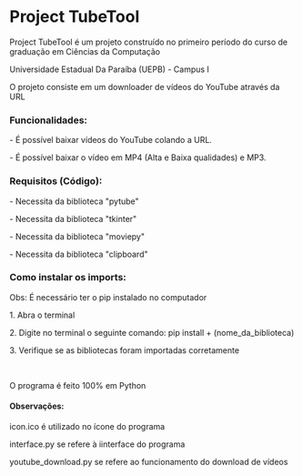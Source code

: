 <h1>Project TubeTool</h1>
  
<p>Project TubeTool é um projeto construído no primeiro período do curso de graduação em Ciências da Computação</p>
<p>Universidade Estadual Da Paraíba (UEPB) - Campus I</p>
<p>O projeto consiste em um downloader de vídeos do YouTube através da URL</p>

<h3>Funcionalidades:</h3>
<p>- É possível baixar vídeos do YouTube colando a URL.</p>
<p>- É possível baixar o vídeo em MP4 (Alta e Baixa qualidades) e MP3.</p>

<h3>Requisitos (Código):</h3>
<p>- Necessita da biblioteca "pytube"</p>
<p>- Necessita da biblioteca "tkinter"</p>
<p>- Necessita da biblioteca "moviepy"</p>
<p>- Necessita da biblioteca "clipboard"</p>

<h3>Como instalar os imports:</h3>
<p>Obs: É necessário ter o pip instalado no computador</p>
<p>1. Abra o terminal</p>
<p>2. Digite no terminal o seguinte comando: pip install + (nome_da_biblioteca)</p>
<p>3. Verifique se as bibliotecas foram importadas corretamente</p>
<br>
<p>O programa é feito 100% em Python</p>

<h4>Observações:</h4>
<p>icon.ico é utilizado no ícone do programa</p>
<p>interface.py se refere à iinterface do programa</p>
<p>youtube_download.py se refere ao funcionamento do download de vídeos</p>
